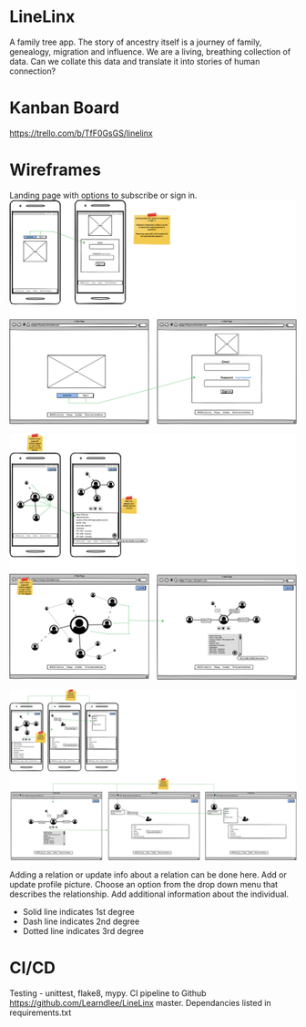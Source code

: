 # LineLinx
A family tree app. The story of ancestry itself is a journey of family, genealogy, migration and influence.
We are a living, breathing collection of data. Can we collate this data and translate it into stories of human connection?


# Kanban Board
https://trello.com/b/TfF0GsGS/linelinx

# Wireframes
Landing page with options to subscribe or sign in.
![landing](/docs/WireFrames/1.LandingPage.png)

![home](/docs/WireFrames/2.UserHome.png)

![CRUD](/docs/WireFrames/3.CRUDRelation.png)


Adding a relation or update info about a relation can be done here. Add or update profile picture. Choose an option from the drop down menu that describes the relationship. Add additional information about the individual.

* Solid line indicates 1st degree
* Dash line indicates 2nd degree
* Dotted line indicates 3rd degree

# CI/CD
Testing - unittest, flake8, mypy.
CI pipeline to Github https://github.com/Learndlee/LineLinx master.
Dependancies listed in requirements.txt